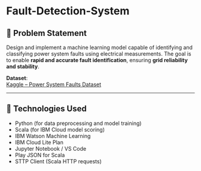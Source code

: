 # Fault-Detection-System
## 🚀 Problem Statement

Design and implement a machine learning model capable of identifying and classifying power system faults using electrical measurements. The goal is to enable **rapid and accurate fault identification**, ensuring **grid reliability and stability**.

**Dataset**:  
[Kaggle – Power System Faults Dataset](https://www.kaggle.com/datasets/ziya07/power-system-faults-dataset)

---

## 🧠 Technologies Used

- Python (for data preprocessing and model training)
- Scala (for IBM Cloud model scoring)
- IBM Watson Machine Learning
- IBM Cloud Lite Plan
- Jupyter Notebook / VS Code
- Play JSON for Scala
- STTP Client (Scala HTTP requests)
